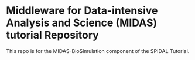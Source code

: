 # Middleware for Data-intensive Analysis and Science (MIDAS) tutorial Repository

This repo is for the MIDAS-BioSimulation component of the SPIDAL Tutorial.
